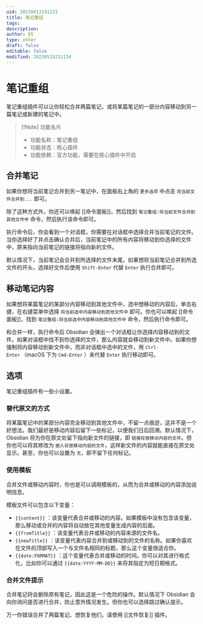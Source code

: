 ```yaml
---
uid: 20230413191233
title: 笔记重组
tags: 
description: 
author: OS
type: other
draft: false
editable: false
modified: 20230515231134
---
```


# 笔记重组

笔记重组插件可以让你轻松合并两篇笔记，或将某篇笔记的一部分内容移动到另一篇笔记或新建的笔记中。

> [!Note] 功能名片
> - 功能名称：笔记重组
> - 功能状态：核心插件
> - 功能依赖：官方功能，需要在核心插件中开启

## 合并笔记

如果你想将当前笔记合并到另一笔记中，在面板右上角的 `更多选项` 中点击 `将当前文件合并到...` 即可。

除了这种方式外，你还可以唤起 [[命令面板]]，然后找到 `笔记重组:将当前文件合并到其他文件中` 命令，然后执行该命令即可。

执行命令后，你会看到一个对话框，你需要在对话框中选择合并当前笔记的文件。当你选择好了并点击确认合并后，当前笔记中的所有内容将移动到你选择的文件中，原来指向当前笔记的链接将指向新的文件。

默认情况下，当前笔记会合并到所选择的文件末尾。如果想将当前笔记合并到所选文件的开头，选择好文件后使用 `Shift-Enter` 代替 `Enter` 执行合并即可。

## 移动笔记内容

如果想将某篇笔记的某部分内容移动到其他文件中，选中想移动的内容后，单击右键，在右键菜单中选择 `将当前选中内容移动到其他文件中` 即可。你也可以唤起 [[命令面板]]，找到 `笔记重组:将当前选中内容移动到其他文件中` 命令，然后执行命令即可。

和合并一样，执行命令后 Obsidian 会弹出一个对话框让你选择内容移动到的文件。如果对话框中找不到你选择的文件，那么内容就会移动到新文件中。如果你想强制将内容移动到新文件中，而非对话框中选中的文件，用 `Ctrl-Enter` （macOS 下为 `Cmd-Enter` ）来代替 `Enter` 执行移动即可。

## 选项

笔记重组插件有一些小设置。

### 替代原文的方式

将某篇笔记中的某部分内容完全移动到其他文件中，不留一点痕迹，这并不是一个好想法。我们最好是移动内容后留下一些标记，以便我们日后回溯。默认情况下，Obsidian 将为你在原文处留下指向新文件的链接，即 `链接存放移动内容的文件`。但你也可以将其修改为 `嵌入存放移动内容的文件`，这样新文件的内容就能直接在原文处显示。甚至，你也可以设置为 `无`，即不留下任何标记。

### 使用模板

合并文件或移动内容时，你也是可以调用模板的，从而为合并或移动的内容添加说明信息。

模板文件可以包含以下变量：

- `{{content}}` ：该变量代表合并或移动的内容。如果模板中没有包含该变量，那么移动或合并的内容将自动放在其他变量生成内容的后面。
- `{{fromTitle}}` ：该变量代表合并或移动的内容来源的文件名。
- `{{newTitle}}` ：该变量代表内容合并到或移动到的文件的名称。如果你喜欢在文件的顶部写入一个与文件名相同的标题，那么这个变量很适合你。
- `{{date:FORMAT}}` ：这个变量代表合并或移动的时间。你可以对其进行格式化，比如你可以通过 `{{date:YYYY-MM-DD}}` 来将其指定为短日期格式。

### 合并文件提示

合并笔记将会删除原有笔记，因此这是一个危险的操作。默认情况下 Obsidian 会向你询问是否进行合并，防止意外情况发生。但你也可以选择跳过确认提示。

万一你错误合并了两篇笔记、想恢复他们，请使用 [[文件恢复]] 插件。